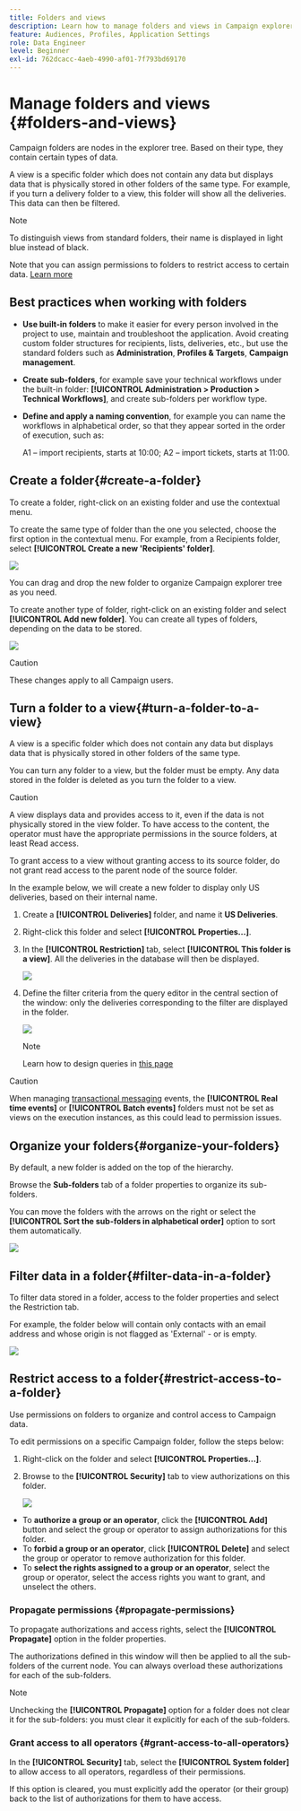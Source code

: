 ```yaml
---
title: Folders and views
description: Learn how to manage folders and views in Campaign explorer
feature: Audiences, Profiles, Application Settings
role: Data Engineer
level: Beginner
exl-id: 762dcacc-4aeb-4990-af01-7f793bd69170
---
```

# Manage folders and views {#folders-and-views}

Campaign folders are nodes in the explorer tree. Based on their type, they contain certain types of data.

A view is a specific folder which does not contain any data but displays data that is physically stored in other folders of the same type. For example, if you turn a delivery folder to a view, this folder will show all the deliveries. This data can then be filtered.


>[!NOTE]
>To distinguish views from standard folders, their name is displayed in light blue instead of black.
>

Note that you can assign permissions to folders to restrict access to certain data. [Learn more](#restrict-access-to-a-folder)

## Best practices when working with folders

* **Use built-in folders** to make it easier for every person involved in the project to use, maintain and troubleshoot the application. Avoid creating custom folder structures for recipients, lists, deliveries, etc., but use the standard folders such as **Administration**, **Profiles & Targets**, **Campaign management**.

* **Create sub-folders**, for example save your technical workflows under the built-in folder: **[!UICONTROL Administration > Production > Technical Workflows]**, and create sub-folders per workflow type.

* **Define and apply a naming convention**, for example you can name the workflows in alphabetical order, so that they appear sorted in the order of execution, such as:

   A1 – import recipients, starts at 10:00;
   A2 – import tickets, starts at 11:00.

## Create a folder{#create-a-folder}

To create a folder, right-click on an existing folder and use the contextual menu.

To create the same type of folder than the one you selected, choose the first option in the contextual menu. For example, from a Recipients folder, select **[!UICONTROL Create a new 'Recipients' folder]**.

![](assets/create-recipient-folder.png)

You can drag and drop the new folder to organize Campaign explorer tree as you need.

To create another type of folder, right-click on an existing folder and select **[!UICONTROL Add new folder]**. You can create all types of folders, depending on the data to be stored.

![](assets/add-new-folder.png)

>[!CAUTION]
>These changes apply to all Campaign users.
>

## Turn a folder to a view{#turn-a-folder-to-a-view}

A view is a specific folder which does not contain any data but displays data that is physically stored in other folders of the same type.

You can turn any folder to a view, but the folder must be empty. Any data stored in the folder is deleted as you turn the folder to a view.

>[!CAUTION]
>
>A view displays data and provides access to it, even if the data is not physically stored in the view folder. To have access to the content, the operator must have the appropriate permissions in the source folders, at least Read access.  
>
>To grant access to a view without granting access to its source folder, do not grant read access to the parent node of the source folder.

In the example below, we will create a new folder to display only US deliveries, based on their internal name.

1. Create a **[!UICONTROL Deliveries]** folder, and name it **US Deliveries**.
1. Right-click this folder and select **[!UICONTROL Properties...]**.
1. In the **[!UICONTROL Restriction]** tab, select **[!UICONTROL This folder is a view]**. All the deliveries in the database will then be displayed.

   ![](assets/this-folder-is-a-view.png)
    
1. Define the filter criteria from the query editor in the central section of the window: only the deliveries corresponding to the filter are displayed in the folder.

   ![](assets/filter-view.png)

   >[!NOTE]
   >
   >Learn how to design queries in [this page](create-filters.md#advanced-filters)


>[!CAUTION]
>
>When managing [transactional messaging](../send/transactional.md) events, the **[!UICONTROL Real time events]** or **[!UICONTROL Batch events]** folders must not be set as views on the execution instances, as this could lead to permission issues.

## Organize your folders{#organize-your-folders}

By default, a new folder is added on the top of the hierarchy.

Browse the **Sub-folders** tab of a folder properties to organize its sub-folders.

You can move the folders with the arrows on the right or select the **[!UICONTROL Sort the sub-folders in alphabetical order]** option to sort them automatically.

![](assets/sort-folders.png)


## Filter data in a folder{#filter-data-in-a-folder}

To filter data stored in a folder, access to the folder properties and select the Restriction tab.

For example, the folder below will contain only contacts with an email address and whose origin is not flagged as 'External' - or is empty.

![](assets/add-a-filter-to-a-folder.png)


## Restrict access to a folder{#restrict-access-to-a-folder}

Use permissions on folders to organize and control access to Campaign data.

To edit permissions on a specific Campaign folder, follow the steps below:

1. Right-click on the folder and select **[!UICONTROL Properties...]**.
1. Browse to the **[!UICONTROL Security]** tab to view authorizations on this folder.

    ![](assets/folder-permissions.png)

* To **authorize a group or an operator**, click the **[!UICONTROL Add]** button and select the group or operator to assign authorizations for this folder.
* To **forbid a group or an operator**, click **[!UICONTROL Delete]** and select the group or operator to remove authorization for this folder.
* To **select the rights assigned to a group or an operator**, select the group or operator, select the access rights you want to grant, and unselect the others.

### Propagate permissions {#propagate-permissions}

To propagate authorizations and access rights, select the **[!UICONTROL Propagate]** option in the folder properties.

The authorizations defined in this window will then be applied to all the sub-folders of the current node. You can always overload these authorizations for each of the sub-folders.

>[!NOTE]
>
>Unchecking the **[!UICONTROL Propagate]** option for a folder does not clear it for the sub-folders: you must clear it explicitly for each of the sub-folders.

### Grant access to all operators {#grant-access-to-all-operators}

In the **[!UICONTROL Security]** tab, select the **[!UICONTROL System folder]** to allow access to all operators, regardless of their permissions. 

If this option is cleared, you must explicitly add the operator (or their group) back to the list of authorizations for them to have access.
